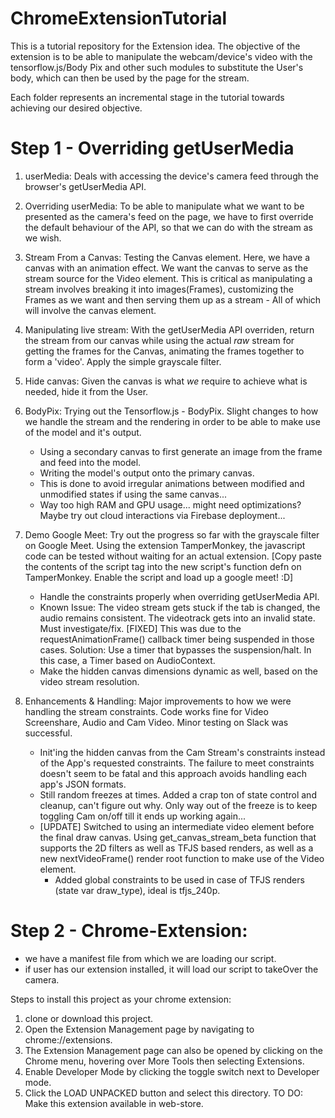 # ChromeExtensionTutorial
This is a tutorial repository for the Extension idea.
The objective of the extension is to be able to manipulate the webcam/device's video with the tensorflow.js/Body Pix
and other such modules to substitute the User's body, which can then be used by the page for the stream.

Each folder represents an incremental stage in the tutorial towards achieving our desired objective.



# Step 1 - Overriding getUserMedia

1. userMedia: Deals with accessing the device's camera feed through the browser's getUserMedia API.

2. Overriding userMedia: To be able to manipulate what we want to be presented as the camera's feed on the page, we have to
first override the default behaviour of the API, so that we can do with the stream as we wish.

3. Stream From a Canvas: Testing the Canvas element. Here, we have a canvas with an animation effect. We want the canvas to
serve as the stream source for the Video element. This is critical as manipulating a stream involves breaking it into images(Frames),
customizing the Frames as we want and then serving them up as a stream - All of which will involve the canvas element.

4. Manipulating live stream: With the getUserMedia API overriden, return the stream from our canvas while using the actual *raw* stream
for getting the frames for the Canvas, animating the frames together to form a 'video'. Apply the simple grayscale filter.

5. Hide canvas: Given the canvas is what *we* require to achieve what is needed, hide it from the User.

6. BodyPix: Trying out the Tensorflow.js - BodyPix. Slight changes to how we handle the stream and the rendering in order to be able to
make use of the model and it's output.
    * Using a secondary canvas to first generate an image from the frame and feed into the model.
    * Writing the model's output onto the primary canvas.
    * This is done to avoid irregular animations between modified and unmodified states if using the same canvas...
    * Way too high RAM and GPU usage... might need optimizations? Maybe try out cloud interactions via 
    Firebase deployment...

7. Demo Google Meet: Try out the progress so far with the grayscale filter on Google Meet. Using the extension TamperMonkey, the javascript code can be tested without waiting for an actual extension. [Copy paste the contents of the script tag into the new script's function defn on TamperMonkey. Enable the script and load up a google meet! :D]
    * Handle the constraints properly when overriding getUserMedia API.
    * Known Issue: The video stream gets stuck if the tab is changed, the audio remains consistent. The videotrack gets into an
    invalid state. Must investigate/fix.
        [FIXED] This was due to the requestAnimationFrame() callback timer being suspended in those cases. 
        Solution: Use a timer that bypasses the suspension/halt. In this case, a Timer based on AudioContext.
    * Make the hidden canvas dimensions dynamic as well, based on the video stream resolution.

8. Enhancements & Handling: Major improvements to how we were handling the stream constraints. Code works fine for Video Screenshare, Audio and Cam Video. Minor testing on Slack was successful.
    * Init'ing the hidden canvas from the Cam Stream's constraints instead of the App's requested constraints.
    The failure to meet constraints doesn't seem to be fatal and this approach avoids handling each app's JSON formats.
    * Still random freezes at times. Added a crap ton of state control and cleanup, can't figure out why. Only way out of the freeze is to keep toggling Cam on/off till it ends up working again...
    * [UPDATE] Switched to using an intermediate video element before the final draw canvas. Using get_canvas_stream_beta function that supports the 2D filters as well as TFJS based renders, as well as a new
    nextVideoFrame() render root function to make use of the Video element.
      * Added global constraints to be used in case of TFJS renders (state var draw_type), ideal is tfjs_240p.

    

# Step 2 - Chrome-Extension:
* we have a manifest file from which we are loading our script.
* if user has our extension installed, it will load our script to takeOver the camera.

Steps to install this project as your chrome extension:
1. clone or download this project.
2. Open the Extension Management page by navigating to chrome://extensions.
3. The Extension Management page can also be opened by clicking on the Chrome menu, hovering over More Tools then selecting Extensions.
4. Enable Developer Mode by clicking the toggle switch next to Developer mode.
5. Click the LOAD UNPACKED button and select this directory.
TO DO:
Make this extension available in web-store.



 
